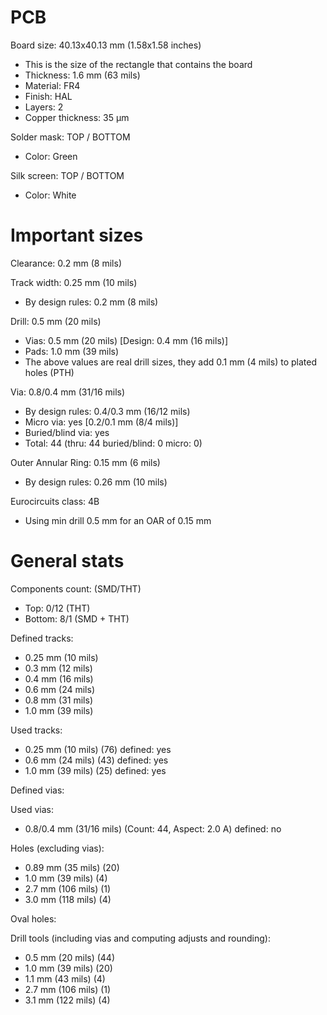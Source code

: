 # PCB

Board size: 40.13x40.13 mm (1.58x1.58 inches)

- This is the size of the rectangle that contains the board
- Thickness: 1.6 mm (63 mils)
- Material: FR4
- Finish: HAL
- Layers: 2
- Copper thickness: 35 µm

Solder mask: TOP / BOTTOM

- Color: Green

Silk screen: TOP / BOTTOM

- Color: White


# Important sizes

Clearance: 0.2 mm (8 mils)

Track width: 0.25 mm (10 mils)

- By design rules: 0.2 mm (8 mils)

Drill: 0.5 mm (20 mils)

- Vias: 0.5 mm (20 mils) [Design: 0.4 mm (16 mils)]
- Pads: 1.0 mm (39 mils)
- The above values are real drill sizes, they add 0.1 mm (4 mils) to plated holes (PTH)

Via: 0.8/0.4 mm (31/16 mils)

- By design rules: 0.4/0.3 mm (16/12 mils)
- Micro via: yes [0.2/0.1 mm (8/4 mils)]
- Buried/blind via: yes
- Total: 44 (thru: 44 buried/blind: 0 micro: 0)

Outer Annular Ring: 0.15 mm (6 mils)

- By design rules: 0.26 mm (10 mils)

Eurocircuits class: 4B
- Using min drill 0.5 mm for an OAR of 0.15 mm


# General stats

Components count: (SMD/THT)

- Top: 0/12 (THT)
- Bottom: 8/1 (SMD + THT)

Defined tracks:

- 0.25 mm (10 mils)
- 0.3 mm (12 mils)
- 0.4 mm (16 mils)
- 0.6 mm (24 mils)
- 0.8 mm (31 mils)
- 1.0 mm (39 mils)

Used tracks:

- 0.25 mm (10 mils) (76) defined: yes
- 0.6 mm (24 mils) (43) defined: yes
- 1.0 mm (39 mils) (25) defined: yes

Defined vias:


Used vias:

- 0.8/0.4 mm (31/16 mils) (Count: 44, Aspect: 2.0 A) defined: no

Holes (excluding vias):

- 0.89 mm (35 mils) (20)
- 1.0 mm (39 mils) (4)
- 2.7 mm (106 mils) (1)
- 3.0 mm (118 mils) (4)

Oval holes:


Drill tools (including vias and computing adjusts and rounding):

- 0.5 mm (20 mils) (44)
- 1.0 mm (39 mils) (20)
- 1.1 mm (43 mils) (4)
- 2.7 mm (106 mils) (1)
- 3.1 mm (122 mils) (4)




